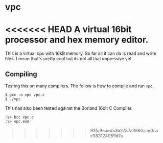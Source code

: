 vpc
===

<<<<<<< HEAD
A virtual 16bit processor and hex memory editor.
=======
This is a virtual cpu with 16kB memory. So far all it can do is read
and write files. I mean that's pretty cool but its not all that
impressive yet.

Compiling
---------

Testing this on many compilers. The follow is how to compile
and run `vpc`.

    $ gcc -o vpc vpc.c
    $ ./vpc

This has also been tested against the Borland 16bit C Compiler.

    :\> bcc vpc.c
    :\> vpc.exe
>>>>>>> 93fc9eaed53b3787a3860aae0cac983124059d7a
